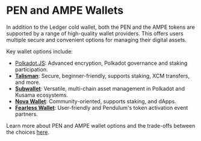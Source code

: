 # PEN and AMPE Wallets

In addition to the Ledger cold wallet, both the PEN and the AMPE tokens are supported by a range of high-quality wallet providers. This offers users multiple secure and convenient options for managing their digital assets.

Key wallet options include:

* [Polkadot.JS](https://polkadot.js.org/apps/#/explorer): Advanced encryption, Polkadot governance and staking participation.
* [**Talisman**](https://talisman.xyz/): Secure, beginner-friendly, supports staking, XCM transfers, and more.
* [**Subwallet**](https://subwallet.app/): Versatile, multi-chain asset management in Polkadot and Kusama ecosystems.
* [**Nova Wallet**](https://novawallet.io/): Community-oriented, supports staking, and dApps.
* [**Fearless Wallet**](https://fearlesswallet.io/): User-friendly and Pendulum's token activation event partners.

Learn more about PEN and AMPE wallet options and the trade-offs between the choices [here](https://medium.com/pendulum-chain/securing-your-pen-ampe-tokens-choosing-the-right-wallet-d754334351bb).&#x20;
